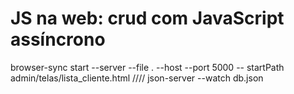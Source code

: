 #  JS na web: crud com JavaScript assíncrono

 browser-sync start --server --file . --host --port 5000 -- startPath admin/telas/lista_cliente.html
 //// json-server --watch db.json
